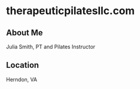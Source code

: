 # therapeuticpilatesllc.com

## About Me
Julia Smith, PT and Pilates Instructor

## Location
Herndon, VA
